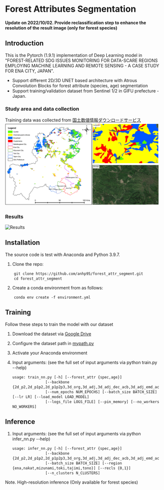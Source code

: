 # Forest Attributes Segmentation

**Update on 2022/10/02. Provide reclassification step to enhance the resolution of the result image (only for forest species)**

## Introduction

This is the Pytorch (1.9.1) implementation of Deep Learning model in "FOREST-RELATED SDG ISSUES MONITORING FOR DATA-SCARE REGIONS EMPLOYING MACHINE LEARNING AND REMOTE SENSING - A CASE STUDY FOR ENA CITY, JAPAN".

- Support different 2D/3D UNET based architecture with Atrous Convolution Blocks for forest attribute (species, age) segmentation
- Support training/validation dataset from Sentinel 1/2 in GIFU prefecture - Japan.

### Study area and data collection

Training data was collected from [国土数値情報ダウンロードサービス](https://nlftp.mlit.go.jp/ksj/gml/datalist/KsjTmplt-A45.html)
![Study Area](figure/gt-ge.png)

### Results

![Results](figure/result.png)

## Installation

The source code is test with Anaconda and Python 3.9.7.

1. Clone the repo:

```Shell
    git clone https://github.com/anhp95/forest_attr_segment.git
    cd forest_attr_segment
```

2. Create a conda environment from as follows:

```Shell
    conda env create -f environment.yml
```

## Training

Follow these steps to train the model with our dataset

1. Download the dataset via [Google Drive](https://drive.google.com/file/d/1cLgWPIXMDjtn05SCAB0bfnY6wyqPUnur/view?usp=sharing)

2. Configure the dataset path in [mypath.py](https://github.com/anhp95/forest_attr_segment/blob/main/mypath.py)

3. Activate your Anaconda environment

4. Input arguments: (see the full set of input arguments via python train.py --help)

   ```Shell
   usage: train_nn.py [-h] [--forest_attr {spec,age}]
                  [--backbone {2d_p2,2d_p1p2,2d_p1p2p3,3d_org,3d_adj,3d_adj_dec_acb,3d_adj_emd_acb,3d_org_emd_acb}]
                  [--num_epochs NUM_EPOCHS] [--batch_size BATCH_SIZE] [--lr LR] [--load_model LOAD_MODEL]
                  [--logs_file LOGS_FILE] [--pin_memory] [--no_workers NO_WORKERS]
   ```

## Inference

1. Input arguments: (see the full set of input arguments via python infer_nn.py --help)

   ```Shell
   usage: infer_nn.py [-h] [--forest_attr {spec,age}]
                  [--backbone {2d_p2,2d_p1p2,2d_p1p2p3,3d_org,3d_adj,3d_adj_dec_acb,3d_adj_emd_acb,3d_org_emd_acb}]
                  [--batch_size BATCH_SIZE] [--region {ena,nakat,mizunami,toki,tajimi,tono}] [--recls {0,1}]
                  [--n_clusters N_CLUSTERS]
   ```

Note. High-resolution inference (Only available for forest species)
